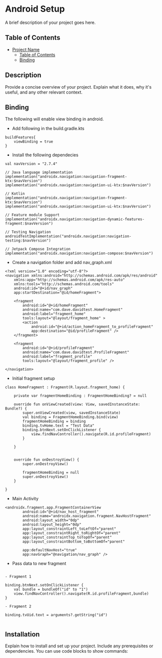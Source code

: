 # Android Setup

A brief description of your project goes here.

## Table of Contents

- [Project Name](#project-name)
  - [Table of Contents](#table-of-contents)
  - [Binding](#binding)


## Description

Provide a concise overview of your project. Explain what it does, why it's useful, and any other relevant context.

## Binding

The following will enable view binding in android.

- Add following in the build.gradle.kts
```
buildFeatures{
    viewBinding = true
}
```
- Install the following dependecies
```
val navVersion = "2.7.4"

// Java language implementation
implementation("androidx.navigation:navigation-fragment-ktx:$navVersion")
implementation("androidx.navigation:navigation-ui-ktx:$navVersion")

// Kotlin
implementation("androidx.navigation:navigation-fragment-ktx:$navVersion")
implementation("androidx.navigation:navigation-ui-ktx:$navVersion")

// Feature module Support
implementation("androidx.navigation:navigation-dynamic-features-fragment:$navVersion")

// Testing Navigation
androidTestImplementation("androidx.navigation:navigation-testing:$navVersion")

// Jetpack Compose Integration
implementation("androidx.navigation:navigation-compose:$navVersion")

```
- Create a navigation folder and add nav_graph.xml
```
<?xml version="1.0" encoding="utf-8"?>
<navigation xmlns:android="http://schemas.android.com/apk/res/android"
    xmlns:app="http://schemas.android.com/apk/res-auto"
    xmlns:tools="http://schemas.android.com/tools"
    android:id="@+id/nav_graph"
    app:startDestination="@id/homeFragment">

    <fragment
        android:id="@+id/homeFragment"
        android:name="com.dave.davidtest.HomeFragment"
        android:label="fragment_home"
        tools:layout="@layout/fragment_home" >
        <action
            android:id="@+id/action_homeFragment_to_profileFragment"
            app:destination="@id/profileFragment" />
    </fragment>

    <fragment
        android:id="@+id/profileFragment"
        android:name="com.dave.davidtest.ProfileFragment"
        android:label="fragment_profile"
        tools:layout="@layout/fragment_profile" />

</navigation>
```

- Initial fragment setup
```
class HomeFragment : Fragment(R.layout.fragment_home) {

    private var fragmentHomeBinding : FragmentHomeBinding? = null

    override fun onViewCreated(view: View, savedInstanceState: Bundle?) {
        super.onViewCreated(view, savedInstanceState)
        val binding = FragmentHomeBinding.bind(view)
        fragmentHomeBinding = binding
        binding.tvHome.text = "Test Data"
        binding.btnNext.setOnClickListener {
            view.findNavController().navigate(R.id.profileFragment)
        }

    }


    override fun onDestroyView() {
        super.onDestroyView()

        fragmentHomeBinding = null
        super.onDestroyView()
    }

}
```

- Main Activity
```
<androidx.fragment.app.FragmentContainerView
        android:id="@+id/nav_host_fragment"
        android:name="androidx.navigation.fragment.NavHostFragment"
        android:layout_width="0dp"
        android:layout_height="0dp"
        app:layout_constraintLeft_toLeftOf="parent"
        app:layout_constraintRight_toRightOf="parent"
        app:layout_constraintTop_toTopOf="parent"
        app:layout_constraintBottom_toBottomOf="parent"

        app:defaultNavHost="true"
        app:navGraph="@navigation/nav_graph" />
```

- Pass data to new fragment
```

- Fragment 1

binding.btnNext.setOnClickListener {
    val bundle = bundleOf("id" to "1")
    view.findNavController().navigate(R.id.profileFragment,bundle)
}

- Fragment 2

binding.tvUid.text = arguments?.getString("id")
    
```


## Installation

Explain how to install and set up your project. Include any prerequisites or dependencies. You can use code blocks to show commands:



